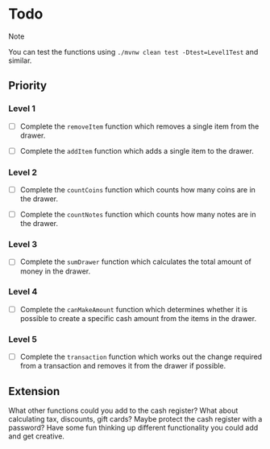 # Todo

> [!NOTE]
>
> You can test the functions using `./mvnw clean test -Dtest=Level1Test` and
> similar.

## Priority

### Level 1

- [ ] Complete the `removeItem` function which removes a single item from the
      drawer.

- [ ] Complete the `addItem` function which adds a single item to the drawer.

### Level 2

- [ ] Complete the `countCoins` function which counts how many coins are in the
      drawer.

- [ ] Complete the `countNotes` function which counts how many notes are in the
      drawer.

### Level 3

- [ ] Complete the `sumDrawer` function which calculates the total amount of
      money in the drawer.

### Level 4

- [ ] Complete the `canMakeAmount` function which determines whether it is
      possible to create a specific cash amount from the items in the drawer.

### Level 5

- [ ] Complete the `transaction` function which works out the change required
      from a transaction and removes it from the drawer if possible.

## Extension

What other functions could you add to the cash register? What about calculating
tax, discounts, gift cards? Maybe protect the cash register with a password?
Have some fun thinking up different functionality you could add and get
creative.
